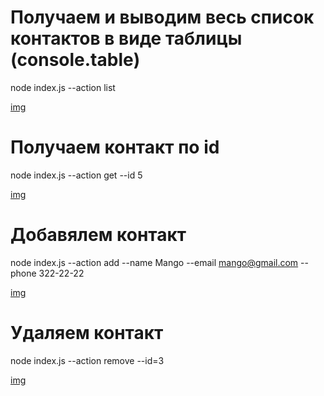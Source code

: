 # Получаем и выводим весь список контактов в виде таблицы (console.table)

node index.js --action list

[img](https://ibb.co/nfbs8Yv)

# Получаем контакт по id

node index.js --action get --id 5

[img](https://ibb.co/3TDVcKy)

# Добавялем контакт

node index.js --action add --name Mango --email mango@gmail.com --phone 322-22-22

[img](https://ibb.co/qMPrKYr)

# Удаляем контакт

node index.js --action remove --id=3

[img](https://ibb.co/X2gtVX5)
